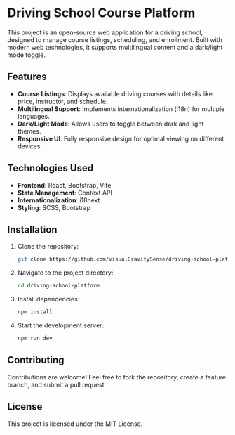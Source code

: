 # Driving School Course Platform

This project is an open-source web application for a driving school, designed to manage course listings, scheduling, and enrollment. Built with modern web technologies, it supports multilingual content and a dark/light mode toggle.

## Features
- **Course Listings**: Displays available driving courses with details like price, instructor, and schedule.
- **Multilingual Support**: Implements internationalization (i18n) for multiple languages.
- **Dark/Light Mode**: Allows users to toggle between dark and light themes.
- **Responsive UI**: Fully responsive design for optimal viewing on different devices.

## Technologies Used
- **Frontend**: React, Bootstrap, Vite
- **State Management**: Context API
- **Internationalization**: i18next
- **Styling**: SCSS, Bootstrap

## Installation
1. Clone the repository:
   ```sh
   git clone https://github.com/visualGravitySense/driving-school-platform.git
   ```
2. Navigate to the project directory:
   ```sh
   cd driving-school-platform
   ```
3. Install dependencies:
   ```sh
   npm install
   ```
4. Start the development server:
   ```sh
   npm run dev
   ```

## Contributing
Contributions are welcome! Feel free to fork the repository, create a feature branch, and submit a pull request.

## License
This project is licensed under the MIT License.

